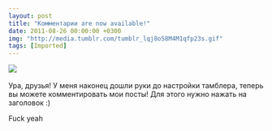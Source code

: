 ```yaml
---
layout: post
title: "Комментарии are now available!"
date: 2011-08-26 00:00:00 +0300
img: "http://media.tumblr.com/tumblr_lqj8o58M4M1qfp23s.gif"
tags: [Imported]
---
```


![](http://media.tumblr.com/tumblr_lqj8o58M4M1qfp23s.gif) 

Ура, друзья! У меня наконец дошли руки до настройки тамблера, теперь вы можете комментировать мои посты! Для этого нужно нажать на заголовок :)

Fuck yeah